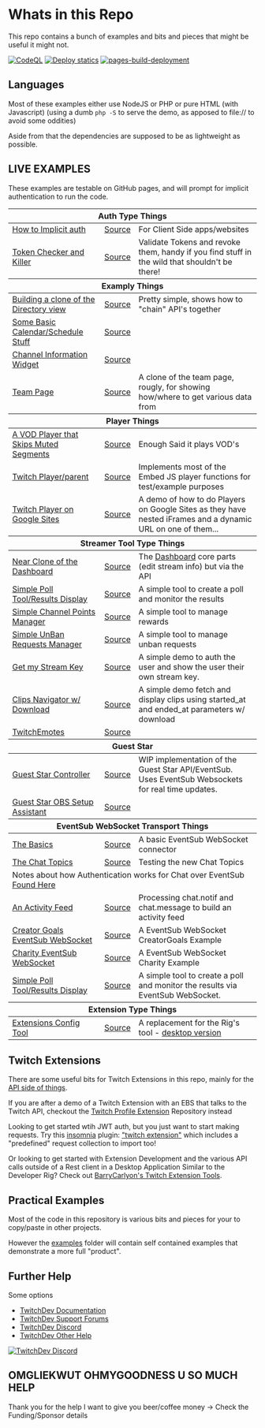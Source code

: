# Whats in this Repo

This repo contains a bunch of examples and bits and pieces that might be useful it might not.

[![CodeQL](https://github.com/BarryCarlyon/twitch_misc/actions/workflows/codeql.yml/badge.svg)](https://github.com/BarryCarlyon/twitch_misc/actions/workflows/codeql.yml)
[![Deploy statics](https://github.com/BarryCarlyon/twitch_misc/actions/workflows/publish-pages.yml/badge.svg)](https://github.com/BarryCarlyon/twitch_misc/actions/workflows/publish-pages.yml)
[![pages-build-deployment](https://github.com/BarryCarlyon/twitch_misc/actions/workflows/pages/pages-build-deployment/badge.svg)](https://github.com/BarryCarlyon/twitch_misc/actions/workflows/pages/pages-build-deployment)

## Languages

Most of these examples either use NodeJS or PHP or pure HTML (with Javascript) (using a dumb `php -S` to serve the demo, as apposed to file:// to avoid some oddities)

Aside from that the dependencies are supposed to be as lightweight as possible.

## LIVE EXAMPLES

These examples are testable on GitHub pages, and will prompt for implicit authentication to run the code.

<table>
    <thead><tr><th colspan="3">Auth Type Things</th></tr></thead>
    <tbody>
        <tr><td><a href="https://barrycarlyon.github.io/twitch_misc/authentication/implicit_auth/">How to Implicit auth</a></td><td><a href="https://github.com/BarryCarlyon/twitch_misc/tree/main/authentication/implicit_auth/">Source</a></td><td>For Client Side apps/websites</td></tr>
        <tr><td><a href="https://barrycarlyon.github.io/twitch_misc/examples/token_checker/">Token Checker and Killer</a></td><td><a href="https://github.com/BarryCarlyon/twitch_misc/tree/main/examples/token_checker">Source</a></td><td>Validate Tokens and revoke them, handy if you find stuff in the wild that shouldn't be there!</tr>
    </tbody>
    <thead><tr><th colspan="3">Examply Things</th></tr></thead>
    <tbody>
        <tr><td><a href="https://barrycarlyon.github.io/twitch_misc/examples/browse_categories/">Building a clone of the Directory view</a></td><td><a href="https://github.com/BarryCarlyon/twitch_misc/tree/main/examples/browse_categories">Source</a></td><td>Pretty simple, shows how to "chain" API's together</tr>
        <tr><td><a href="https://barrycarlyon.github.io/twitch_misc/examples/calendar_basic/">Some Basic Calendar/Schedule Stuff</a></td><td><a href="https://github.com/BarryCarlyon/twitch_misc/tree/main/examples/calendar_basic">Source</a></td><td></td></tr>
        <tr><td><a href="https://barrycarlyon.github.io/twitch_misc/examples/channel_information/">Channel Information Widget</a></td><td><a href="https://github.com/BarryCarlyon/twitch_misc/tree/main/examples/channel_information">Source</a></td><td></td></tr>
        <tr><td><a href="https://barrycarlyon.github.io/twitch_misc/examples/team/">Team Page</a></td><td><a href="https://github.com/BarryCarlyon/twitch_misc/tree/main/examples/team">Source</a></td><td>A clone of the team page, rougly, for showing how/where to get various data from</td></tr>
    </tbody>
    <thead><tr><th colspan="3">Player Things</th></tr></thead>
    <tbody>
        <tr><td><a href="https://barrycarlyon.github.io/twitch_misc/examples/vod_player/">A VOD Player that Skips Muted Segments</a></td><td><a href="https://github.com/BarryCarlyon/twitch_misc/tree/main/examples/vod_player">Source</a></td><td>Enough Said it plays VOD's</td></tr>
        <tr><td><a href="https://barrycarlyon.github.io/twitch_misc/player/html/">Twitch Player/parent</a></td><td><a href="https://github.com/BarryCarlyon/twitch_misc/tree/main/player/html">Source</a></td><td>Implements most of the Embed JS player functions for test/example purposes</td></tr>
        <tr><td><a href="https://sites.google.com/view/barry-twitch-embed-test/home">Twitch Player on Google Sites</a></td><td><a href="https://github.com/BarryCarlyon/twitch_misc/tree/main/player/googlesites">Source</a></td><td>A demo of how to do Players on Google Sites as they have nested iFrames and a dynamic URL on one of them...</a></td></tr>
    </tbody>
    <thead><tr><th colspan="3">Streamer Tool Type Things</th></tr></thead>
    <tbody>
        <tr><td><a href="https://barrycarlyon.github.io/twitch_misc/examples/channel_dashboard/">Near Clone of the Dashboard</a></td><td><a href="https://github.com/BarryCarlyon/twitch_misc/tree/main/examples/channel_dashboard">Source</a></td><td>The <a href="https://dashboard.twitch.tv/stream-manager">Dashboard</a> core parts (edit stream info) but via the API</td></tr>
        <tr><td><a href="https://barrycarlyon.github.io/twitch_misc/examples/poll_tool/">Simple Poll Tool/Results Display</a></td><td><a href="https://github.com/BarryCarlyon/twitch_misc/tree/main/examples/poll_tool">Source</a></td><td>A simple tool to create a poll and monitor the results</td></tr>
        <tr><td><a href="https://barrycarlyon.github.io/twitch_misc/examples/channel_points/">Simple Channel Points Manager</a></td><td><a href="https://github.com/BarryCarlyon/twitch_misc/tree/main/examples/channel_points">Source</a></td><td>A simple tool to manage rewards</td></tr>
        <tr><td><a href="https://barrycarlyon.github.io/twitch_misc/examples/ban_request_manager/">Simple UnBan Requests Manager</a></td><td><a href="https://github.com/BarryCarlyon/twitch_misc/tree/main/examples/ban_request_manager">Source</a></td><td>A simple tool to manage unban requests</td></tr>
        <tr><td><a href="https://barrycarlyon.github.io/twitch_misc/examples/stream_key/">Get my Stream Key</a></td><td><a href="https://github.com/BarryCarlyon/twitch_misc/tree/main/examples/stream_key">Source</a></td><td>A simple demo to auth the user and show the user their own stream key.</td></tr>
        <tr><td><a href="https://barrycarlyon.github.io/twitch_misc/examples/clips_navigator/">Clips Navigator w/ Download</a></td><td><a href="https://github.com/BarryCarlyon/twitch_misc/tree/main/examples/clips_navigator">Source</a></td><td>A simple demo fetch and display clips using started_at and ended_at parameters w/ download</td></tr>
        <tr><td><a href="https://barrycarlyon.github.io/twitch_misc/examples/twitchemotes/">TwitchEmotes</a></td><td><a href="https://github.com/BarryCarlyon/twitch_misc/tree/main/examples/twitchemotes/">Source</a></td><td></td></tr>
    </tbody>
    <thead><tr><th colspan="3">Guest Star</th></tr></thead>
    <tbody>
        <tr><td><a href="https://barrycarlyon.github.io/twitch_misc/examples/guest_star/controller/">Guest Star Controller</a></td><td><a href="https://github.com/BarryCarlyon/twitch_misc/tree/main/examples/guest_star/controller/">Source</a></td><td>WIP implementation of the Guest Star API/EventSub. Uses EventSub Websockets for real time updates.</td></tr>
        <tr><td><a href="https://barrycarlyon.github.io/twitch_misc/examples/guest_star/obs_assist/">Guest Star OBS Setup Assistant</a></td><td><a href="https://github.com/BarryCarlyon/twitch_misc/tree/main/examples/guest_star/obs_assist/">Source</a></td><td></td></tr>
    </tbody>
    <thead><tr><th colspan="3">EventSub WebSocket Transport Things</th></tr></thead>
    <tbody>
        <tr><td><a href="https://barrycarlyon.github.io/twitch_misc/eventsub/websockets/web/basic/">The Basics</a></td><td><a href="https://github.com/BarryCarlyon/twitch_misc/tree/main/eventsub/websockets/web/basic">Source</a></td><td>A basic EventSub WebSocket connector</td></tr>
        <tr><td><a href="https://barrycarlyon.github.io/twitch_misc/eventsub/websockets/web/chat/">The Chat Topics</a></td><td><a href="https://github.com/BarryCarlyon/twitch_misc/tree/main/eventsub/websockets/web/chat">Source</a></td><td>Testing the new Chat Topics</td></tr>
        <tr><td colspan="3">Notes about how Authentication works for Chat over EventSub <a href="https://github.com/BarryCarlyon/twitch_misc/tree/main/eventsub/websockets/web/chat#how-does-authentication-work">Found Here</a></td></tr>
        <tr><td><a href="https://barrycarlyon.github.io/twitch_misc/eventsub/websockets/web/activity_feed/">An Activity Feed</a></td><td><a href="https://github.com/BarryCarlyon/twitch_misc/tree/main/eventsub/websockets/web/activity_feed">Source</a></td><td>Processing chat.notif and chat.message to build an activity feed</td></tr>
        <tr><td><a href="https://barrycarlyon.github.io/twitch_misc/eventsub/websockets/web/creatorgoals/">Creator Goals EventSub WebSocket</a></td><td><a href="https://github.com/BarryCarlyon/twitch_misc/tree/main/eventsub/websockets/web/creatorgoals/">Source</a></td><td>A EventSub WebSocket CreatorGoals Example</td></tr>
        <tr><td><a href="https://barrycarlyon.github.io/twitch_misc/eventsub/websockets/web/charity/">Charity EventSub WebSocket</a></td><td><a href="https://github.com/BarryCarlyon/twitch_misc/tree/main/eventsub/websockets/web/charity/">Source</a></td><td>A EventSub WebSocket Charity Example</td></tr>
        <tr><td><a href="https://barrycarlyon.github.io/twitch_misc/examples/poll_tool/">Simple Poll Tool/Results Display</a></td><td><a href="https://github.com/BarryCarlyon/twitch_misc/tree/main/examples/poll_tool">Source</a></td><td>A simple tool to create a poll and monitor the results via EventSub WebSocket.</td></tr>
    </tbody>
    <thead><tr><th colspan="3">Extension Type Things</th></tr></thead>
    <tbody>
        <tr><td><a href="https://barrycarlyon.github.io/twitch_misc/examples/extension_config/">Extensions Config Tool</a></td><td><a href="https://github.com/BarryCarlyon/twitch_misc/tree/main/examples/extension_config">Source</a></td><td>A replacement for the Rig's tool - <a href="https://github.com/barrycarlyon/twitch_extension_tools">desktop version</a></td></tr>
    </tbody>
</table>

## Twitch Extensions

There are some useful bits for Twitch Extensions in this repo, mainly for the [API side of things](https://github.com/BarryCarlyon/twitch_misc/tree/main/extensions).

If you are after a demo of a Twitch Extension with an EBS that talks to the Twitch API, checkout the [Twitch Profile Extension](https://github.com/BarryCarlyon/twitch_profile_extension) Repository instead

Looking to get started wtih JWT auth, but you just want to start making requests. Try this [insomnia](https://insomnia.rest) plugin: ["twitch extension"](https://github.com/BarryCarlyon/insomnia-plugin-twitch-extension-barrycarlyon) which includes a "predefined" request collection to import too!

Or looking to get started with Extension Development and the various API calls outside of a Rest client in a Desktop Application Similar to the Developer Rig? Check out [BarryCarlyon's Twitch Extension Tools](https://github.com/barrycarlyon/twitch_extension_tools).

## Practical Examples

Most of the code in this repository is various bits and pieces for your to copy/paste in other projects.

However the [examples](examples) folder will contain self contained examples that demonstrate a more full "product".

## Further Help

Some options

- [TwitchDev Documentation](http://dev.twitch.tv/docs)
- [TwitchDev Support Forums](https://discuss.dev.twitch.tv/)
- [TwitchDev Discord](https://link.twitch.tv/devchat)
- [TwitchDev Other Help](https://dev.twitch.tv/support)

[![TwitchDev Discord](https://discordapp.com/api/guilds/504015559252377601/embed.png?style=banner2)](https://link.twitch.tv/devchat)

## OMGLIEKWUT OHMYGOODNESS U SO MUCH HELP

Thank you for the help I want to give you beer/coffee money -> Check the Funding/Sponsor details
